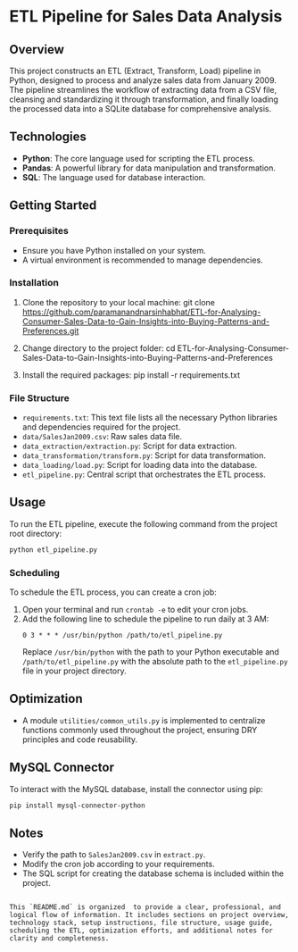 
# ETL Pipeline for Sales Data Analysis

## Overview
This project constructs an ETL (Extract, Transform, Load) pipeline in Python, designed to process and analyze sales data from January 2009. The pipeline streamlines the workflow of extracting data from a CSV file, cleansing and standardizing it through transformation, and finally loading the processed data into a SQLite database for comprehensive analysis.

## Technologies
- **Python**: The core language used for scripting the ETL process.
- **Pandas**: A powerful library for data manipulation and transformation.
- **SQL**: The language used for database interaction.

## Getting Started

### Prerequisites
- Ensure you have Python installed on your system.
- A virtual environment is recommended to manage dependencies.

### Installation
1. Clone the repository to your local machine:
   git clone https://github.com/paramanandnarsinhabhat/ETL-for-Analysing-Consumer-Sales-Data-to-Gain-Insights-into-Buying-Patterns-and-Preferences.git


2. Change directory to the project folder:
   cd ETL-for-Analysing-Consumer-Sales-Data-to-Gain-Insights-into-Buying-Patterns-and-Preferences


3. Install the required packages:
   pip install -r requirements.txt


### File Structure
- `requirements.txt`: This text file lists all the necessary Python libraries and dependencies required for the project.
- `data/SalesJan2009.csv`: Raw sales data file.
- `data_extraction/extraction.py`: Script for data extraction.
- `data_transformation/transform.py`: Script for data transformation.
- `data_loading/load.py`: Script for loading data into the database.
- `etl_pipeline.py`: Central script that orchestrates the ETL process.

## Usage
To run the ETL pipeline, execute the following command from the project root directory:
```bash
python etl_pipeline.py
```

### Scheduling
To schedule the ETL process, you can create a cron job:
1. Open your terminal and run `crontab -e` to edit your cron jobs.
2. Add the following line to schedule the pipeline to run daily at 3 AM:
   ```cron
   0 3 * * * /usr/bin/python /path/to/etl_pipeline.py
   ```
   Replace `/usr/bin/python` with the path to your Python executable and `/path/to/etl_pipeline.py` with the absolute path to the `etl_pipeline.py` file in your project directory.

## Optimization
- A module `utilities/common_utils.py` is implemented to centralize functions commonly used throughout the project, ensuring DRY principles and code reusability.

## MySQL Connector
To interact with the MySQL database, install the connector using pip:
```bash
pip install mysql-connector-python
```

## Notes
- Verify the path to `SalesJan2009.csv` in `extract.py`.
- Modify the cron job according to your requirements.
- The SQL script for creating the database schema is included within the project.
```

This `README.md` is organized  to provide a clear, professional, and logical flow of information. It includes sections on project overview, technology stack, setup instructions, file structure, usage guide, scheduling the ETL, optimization efforts, and additional notes for clarity and completeness.